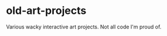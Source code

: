 old-art-projects
================

Various wacky interactive art projects. Not all code I'm proud of.